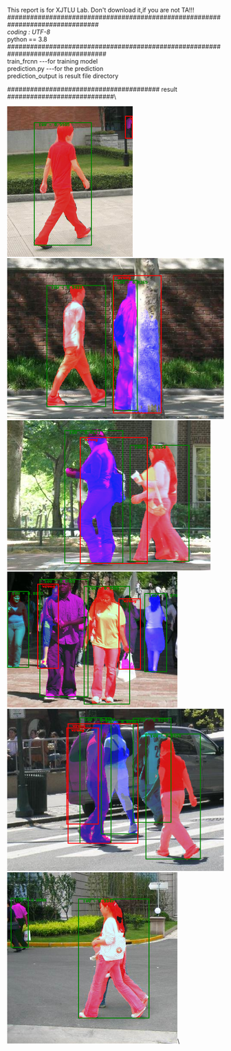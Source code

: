 This report is for XJTLU Lab. Don't download it,if you are not TA!!!\
################################################################################\
_*_coding : UTF-8_*_\
python == 3.8
##################################################################################\
train_frcnn  ---for training model\
prediction.py ---for the prediction\
prediction_output is result file directory

########################################  result   \############################\

![Image text](./prediction_output/000out.png)\
![Image text](./prediction_output/001out.png)\
![Image text](./prediction_output/002out.png)\
![Image text](./prediction_output/003out.png)\
![Image text](./prediction_output/004out.png)\
![Image text](./prediction_output/005out.png)\
